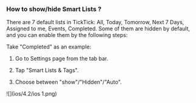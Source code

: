 ### How to show/hide Smart Lists ?

There are 7 default lists in TickTick: All, Today, Tomorrow, Next 7 Days, Assigned to me, Events, Completed. Some of them are hidden by default, and you can enable them by the following steps:

Take "Completed" as an example:

1. Go to Settings page from the tab bar.

2. Tap "Smart Lists & Tags".

4. Choose between "show"/"Hidden"/"Auto".

![](ios/4.2/ios 1.png)